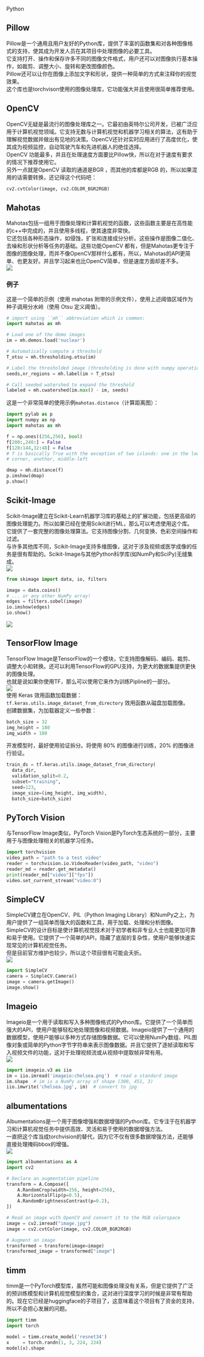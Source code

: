 Python
<a name="x0CzR"></a>
## Pillow
Pillow是一个通用且用户友好的Python库，提供了丰富的函数集和对各种图像格式的支持，使其成为开发人员在其项目中处理图像的必要工具。<br />它支持打开、操作和保存许多不同的图像文件格式，用户还可以对图像执行基本操作，如裁剪、调整大小、旋转和更改图像颜色。<br />Pillow还可以让你在图像上添加文字和形状，提供一种简单的方式来注释你的视觉效果。<br />这个库也是torchvison使用的图像处理库，它功能强大并且使用很简单推荐使用。
<a name="nCO1E"></a>
## OpenCV
OpenCV无疑是最流行的图像处理库之一。它最初由英特尔公司开发，已被广泛应用于计算机视觉领域。它支持无数与计算机视觉和机器学习相关的算法，这有助于理解视觉数据并做出有见地的决策。OpenCV还针对实时应用进行了高度优化，使其成为视频监控，自动驾驶汽车和先进机器人的绝佳选择。<br />OpenCV 功能最多，并且在处理速度方面要比Pillow快，所以在对于速度有要求的情况下推荐使用它。<br />另外一点就是OpenCV 读取的通道是BGR ，而其他的库都是RGB 的，所以如果混用的话需要转换，还记得这个代码吧：
```python
cv2.cvtColor(image, cv2.COLOR_BGR2RGB)
```
<a name="cS2DV"></a>
## Mahotas
Mahotas包括一组用于图像处理和计算机视觉的函数，这些函数主要是在高性能的c++中完成的，并且使用多线程，使其速度非常快。<br />它还包括各种形态操作，如侵蚀，扩张和连接成分分析。这些操作是图像二值化、去噪和形状分析等任务的基础。这些功能OpenCV 都有，但是Mahotas更专注于图像的图像处理，而并不像OpenCV那样什么都有，所以，Mahotas的API更简单、也更友好。并且学习起来也比OpenCV简单，但是速度方面却差不多。<br />![](./img/1694740570689-c5e8c074-8c64-4414-981d-e51bbb338967.png)
<a name="OEexB"></a>
### 例子
这是一个简单的示例（使用 mahotas 附带的示例文件），使用上述阈值区域作为种子调用分水岭（使用 Otsu 定义阈值）。
```python
# import using ``mh`` abbreviation which is common:
import mahotas as mh

# Load one of the demo images
im = mh.demos.load('nuclear')

# Automatically compute a threshold
T_otsu = mh.thresholding.otsu(im)

# Label the thresholded image (thresholding is done with numpy operations
seeds,nr_regions = mh.label(im > T_otsu)

# Call seeded watershed to expand the threshold
labeled = mh.cwatershed(im.max() - im, seeds)
```
这是一个非常简单的使用示例`mahotas.distance`（计算距离图）：
```python
import pylab as p
import numpy as np
import mahotas as mh

f = np.ones((256,256), bool)
f[200:,240:] = False
f[128:144,32:48] = False
# f is basically True with the exception of two islands: one in the lower-right
# corner, another, middle-left

dmap = mh.distance(f)
p.imshow(dmap)
p.show()
```
<a name="yq8BC"></a>
## Scikit-Image
Scikit-Image建立在Scikit-Learn机器学习库的基础上的扩展功能，包括更高级的图像处理能力。所以如果已经在使用Scikit进行ML，那么可以考虑使用这个库。<br />它提供了一套完整的图像处理算法。它支持图像分割、几何变换、色彩空间操作和过滤。<br />与许多其他库不同，Scikit-Image支持多维图像，这对于涉及视频或医学成像的任务是很有帮助的。Scikit-Image与其他Python科学库(如NumPy和SciPy)无缝集成。<br />![](./img/1694740570699-c2d029e6-8ba5-4bae-be09-1066d8b94226.png)
```python
from skimage import data, io, filters

image = data.coins()
# ... or any other NumPy array!
edges = filters.sobel(image)
io.imshow(edges)
io.show()
```
![](./img/1694740570721-4087c0d6-84d9-4c11-94ca-fbcfa87cf980.png)
<a name="YWl4E"></a>
## TensorFlow Image
TensorFlow Image是TensorFlow的一个模块，它支持图像解码、编码、裁剪、调整大小和转换。还可以利用TensorFlow的GPU支持，为更大的数据集提供更快的图像处理。<br />也就是说如果你使用TF，那么可以使用它来作为训练Pipline的一部分。<br />![](./img/1694740570732-5c2576c1-e1bb-4770-9566-35fecef2f98d.png)<br />使用 Keras 效用函数加载数据：`tf.keras.utils.image_dataset_from_directory` 效用函数从磁盘加载图像。<br />创建数据集，为加载器定义一些参数：
```python
batch_size = 32
img_height = 180
img_width = 180
```
开发模型时，最好使用验证拆分。将使用 80% 的图像进行训练，20% 的图像进行验证。
```python
train_ds = tf.keras.utils.image_dataset_from_directory(
  data_dir,
  validation_split=0.2,
  subset="training",
  seed=123,
  image_size=(img_height, img_width),
  batch_size=batch_size)
```
<a name="rrWPM"></a>
## PyTorch Vision
与TensorFlow Image类似，PyTorch Vision是PyTorch生态系统的一部分，主要用于与图像处理相关的机器学习任务。
```python
import torchvision
video_path = "path to a test video"
reader = torchvision.io.VideoReader(video_path, "video")
reader_md = reader.get_metadata()
print(reader_md["video"]["fps"])
video.set_current_stream("video:0")
```
<a name="RZnhT"></a>
## SimpleCV
SimpleCV建立在OpenCV、PIL（Python Imaging Library）和NumPy之上，为用户提供了一组简单而强大的函数和工具，用于加载、处理和分析图像。<br />SimpleCV的设计目标是使计算机视觉技术对于初学者和非专业人士也能更加可靠和易于使用。它提供了一个简单的API，隐藏了底层的复杂性，使用户能够快速实现常见的计算机视觉任务。<br />但是目前官方维护也较少，所以这个项目很有可能会夭折。<br />![](./img/1694740570691-99641313-f9fc-4e53-ae21-8f80f43b0d1b.png)
```python
import SimpleCV
camera = SimpleCV.Camera()
image = camera.getImage()
image.show()
```
<a name="qkLWO"></a>
## Imageio
Imageio是一个用于读取和写入多种图像格式的Python库。它提供了一个简单而强大的API，使用户能够轻松地处理图像和视频数据。Imageio提供了一个通用的数据模型，使用户能够以多种方式存储图像数据。它可以使用NumPy数组、PIL图像对象或简单的Python字节字符串来表示图像数据。并且它提供了逐帧读取和写入视频文件的功能，这对于处理视频流或从视频中提取帧非常有用。<br />![](./img/1694740571035-01773fe3-8e8d-459f-a2e8-b49cd9c538e0.png)
```python
import imageio.v3 as iio
im = iio.imread('imageio:chelsea.png')  # read a standard image
im.shape  # im is a NumPy array of shape (300, 451, 3)
iio.imwrite('chelsea.jpg', im)  # convert to jpg
```
<a name="oyz0V"></a>
## albumentations
Albumentations是一个用于图像增强和数据增强的Python库。它专注于在机器学习和计算机视觉任务中提供高效、灵活和易于使用的数据增强方法。<br />一直把这个库当成torchvision的替代，因为它不仅有很多数据增强方法，还能够直接处理掩码bbox的增强。<br />![](./img/1694740571041-883b2162-b4fd-4b01-9e89-9e0a72acbca2.png)
```python
import albumentations as A
import cv2

# Declare an augmentation pipeline
transform = A.Compose([
    A.RandomCrop(width=256, height=256),
    A.HorizontalFlip(p=0.5),
    A.RandomBrightnessContrast(p=0.2),
])

# Read an image with OpenCV and convert it to the RGB colorspace
image = cv2.imread("image.jpg")
image = cv2.cvtColor(image, cv2.COLOR_BGR2RGB)

# Augment an image
transformed = transform(image=image)
transformed_image = transformed["image"]
```
<a name="lp4dJ"></a>
## timm
timm是一个PyTorch模型库，虽然可能和图像处理没有关系，但是它提供了广泛的预训练模型和计算机视觉模型的集合，这对进行深度学习的时候是非常有帮助的。现在它已经是huggingface的子项目了，这意味着这个项目有了资金的支持，所以不会担心发展的问题。
```python
import timm 
import torch

model = timm.create_model('resnet34')
x     = torch.randn(1, 3, 224, 224)
model(x).shape
```
